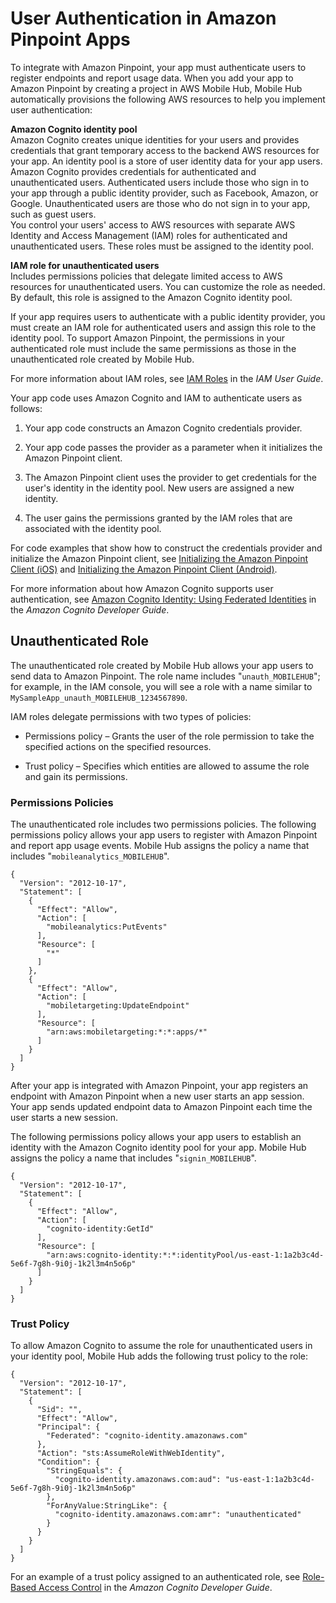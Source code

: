 # User Authentication in Amazon Pinpoint Apps<a name="permissions-authentication"></a>

To integrate with Amazon Pinpoint, your app must authenticate users to register endpoints and report usage data\. When you add your app to Amazon Pinpoint by creating a project in AWS Mobile Hub, Mobile Hub automatically provisions the following AWS resources to help you implement user authentication:

**Amazon Cognito identity pool**  
Amazon Cognito creates unique identities for your users and provides credentials that grant temporary access to the backend AWS resources for your app\. An identity pool is a store of user identity data for your app users\.  
Amazon Cognito provides credentials for authenticated and unauthenticated users\. Authenticated users include those who sign in to your app through a public identity provider, such as Facebook, Amazon, or Google\. Unauthenticated users are those who do not sign in to your app, such as guest users\.  
You control your users' access to AWS resources with separate AWS Identity and Access Management \(IAM\) roles for authenticated and unauthenticated users\. These roles must be assigned to the identity pool\.

**IAM role for unauthenticated users**  
Includes permissions policies that delegate limited access to AWS resources for unauthenticated users\. You can customize the role as needed\. By default, this role is assigned to the Amazon Cognito identity pool\.

If your app requires users to authenticate with a public identity provider, you must create an IAM role for authenticated users and assign this role to the identity pool\. To support Amazon Pinpoint, the permissions in your authenticated role must include the same permissions as those in the unauthenticated role created by Mobile Hub\.

For more information about IAM roles, see [IAM Roles](http://docs.aws.amazon.com/IAM/latest/UserGuide/id_roles.html) in the *IAM User Guide*\.

Your app code uses Amazon Cognito and IAM to authenticate users as follows:

1. Your app code constructs an Amazon Cognito credentials provider\.

1. Your app code passes the provider as a parameter when it initializes the Amazon Pinpoint client\.

1. The Amazon Pinpoint client uses the provider to get credentials for the user's identity in the identity pool\. New users are assigned a new identity\. 

1. The user gains the permissions granted by the IAM roles that are associated with the identity pool\.

For code examples that show how to construct the credentials provider and initialize the Amazon Pinpoint client, see [Initializing the Amazon Pinpoint Client \(iOS\)](mobile-sdk-ios-modify.md) and [Initializing the Amazon Pinpoint Client \(Android\)](mobile-sdk-android-modify.md)\.

For more information about how Amazon Cognito supports user authentication, see [Amazon Cognito Identity: Using Federated Identities](http://docs.aws.amazon.com/cognito/latest/developerguide/cognito-identity.html) in the *Amazon Cognito Developer Guide*\.

## Unauthenticated Role<a name="permissions-authentication-unauthenticatedrole"></a>

The unauthenticated role created by Mobile Hub allows your app users to send data to Amazon Pinpoint\. The role name includes "`unauth_MOBILEHUB`"; for example, in the IAM console, you will see a role with a name similar to `MySampleApp_unauth_MOBILEHUB_1234567890`\.

IAM roles delegate permissions with two types of policies:

+ Permissions policy – Grants the user of the role permission to take the specified actions on the specified resources\.

+ Trust policy – Specifies which entities are allowed to assume the role and gain its permissions\.

### Permissions Policies<a name="permissions-authentication-unauthenticatedrole-permissionspolicies"></a>

The unauthenticated role includes two permissions policies\. The following permissions policy allows your app users to register with Amazon Pinpoint and report app usage events\. Mobile Hub assigns the policy a name that includes "`mobileanalytics_MOBILEHUB`"\.

```
{
  "Version": "2012-10-17",
  "Statement": [
    {
      "Effect": "Allow",
      "Action": [
        "mobileanalytics:PutEvents"
      ],
      "Resource": [
        "*"
      ]
    },
    {
      "Effect": "Allow",
      "Action": [
        "mobiletargeting:UpdateEndpoint"
      ],
      "Resource": [
        "arn:aws:mobiletargeting:*:*:apps/*"
      ]
    }
  ]
}
```

After your app is integrated with Amazon Pinpoint, your app registers an endpoint with Amazon Pinpoint when a new user starts an app session\. Your app sends updated endpoint data to Amazon Pinpoint each time the user starts a new session\.

The following permissions policy allows your app users to establish an identity with the Amazon Cognito identity pool for your app\. Mobile Hub assigns the policy a name that includes "`signin_MOBILEHUB`"\.

```
{
  "Version": "2012-10-17",
  "Statement": [
    {
      "Effect": "Allow",
      "Action": [
        "cognito-identity:GetId"
      ],
      "Resource": [
        "arn:aws:cognito-identity:*:*:identityPool/us-east-1:1a2b3c4d-5e6f-7g8h-9i0j-1k2l3m4n5o6p"
      ]
    }
  ]
}
```

### Trust Policy<a name="permissions-authentication-unauthenticatedrole-trustpolicy"></a>

To allow Amazon Cognito to assume the role for unauthenticated users in your identity pool, Mobile Hub adds the following trust policy to the role:

```
{
  "Version": "2012-10-17",
  "Statement": [
    {
      "Sid": "",
      "Effect": "Allow",
      "Principal": {
        "Federated": "cognito-identity.amazonaws.com"
      },
      "Action": "sts:AssumeRoleWithWebIdentity",
      "Condition": {
        "StringEquals": {
          "cognito-identity.amazonaws.com:aud": "us-east-1:1a2b3c4d-5e6f-7g8h-9i0j-1k2l3m4n5o6p"
        },
        "ForAnyValue:StringLike": {
          "cognito-identity.amazonaws.com:amr": "unauthenticated"
        }
      }
    }
  ]
}
```

For an example of a trust policy assigned to an authenticated role, see [Role\-Based Access Control](http://docs.aws.amazon.com/cognito/latest/developerguide/role-based-access-control.html) in the *Amazon Cognito Developer Guide*\.